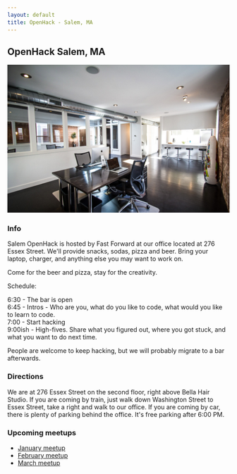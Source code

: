 ```yaml
---
layout: default
title: OpenHack - Salem, MA
---
```


## OpenHack Salem, MA

![Photo of your meetup or city!](/salem/office.jpg)

### Info

Salem OpenHack is hosted by Fast Forward at our office located at 276 Essex Street. We'll provide snacks, sodas, pizza and beer. Bring your laptop, charger, and anything else you may want to work on.

Come for the beer and pizza, stay for the creativity.

Schedule:

6:30 - The bar is open  
6:45 - Intros - Who are you, what do you like to code, what would you like to learn to code.  
7:00 - Start hacking  
9:00ish - High-fives. Share what you figured out, where you got stuck, and what you want to do next time.

People are welcome to keep hacking, but we will probably migrate to a bar afterwards.

### Directions

We are at 276 Essex Street on the second floor, right above Bella Hair Studio.  If you are coming by train, just walk down Washington Street to Essex Street, take a right and walk to our office.  If you are coming by car, there is plenty of parking behind the office.  It's free parking after 6:00 PM.

### Upcoming meetups

* [January meetup](http://www.meetup.com/OpenHack-Salem/events/219697951/)
* [February meetup](http://www.meetup.com/OpenHack-Salem/events/219697985/)
* [March meetup](http://www.meetup.com/OpenHack-Salem/events/219697997/)
